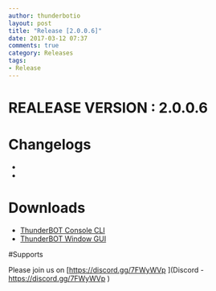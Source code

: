 ```yaml
---
author: thunderbotio
layout: post
title: "Release [2.0.0.6]"
date: 2017-03-12 07:37
comments: true
category: Releases
tags:
- Release
---
```


# REALEASE VERSION : 2.0.0.6

# Changelogs
- 
- 

# Downloads
- [ThunderBOT Console CLI](/releases/2.0.0.6/ThunderBOT.CLI.zip)
- [ThunderBOT Window GUI](/releases/2.0.0.6/ThunderBOT.Win.zip)


#Supports

Please join us on [https://discord.gg/7FWyWVp ](Discord - https://discord.gg/7FWyWVp )
